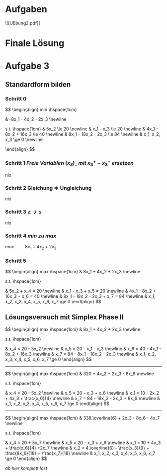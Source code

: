 # Aufgaben
![[UEbung2.pdf]]

# Finale Lösung

# Aufgabe 3

## Standardform bilden

### Schritt 0

$$
\begin{align}
min \hspace{1cm}

& -8x_1 - 4x_2 - 2x_3 \newline

s.t. \hspace{1cm} 
& 5x_2 \le 20 \newline
& x_1 - x_3 \le 20 \newline
& 4x_1 - 8x_2 + 16x_3 \le 40 \newline
& 8x_1 - 18x_2 - 2x_3 \le 84 \newline
& x_1, x_2, x_3 \ge 0 \newline

\end{align}
$$

### Schritt 1 _Freie Variablen_ (_$x_3$_)_ _mit_ $x_3^+ - x_3^-$ _ersetzen_

nix

### Schritt 2 Gleichung $\Rightarrow$ Ungleichung

nix


### Schritt 3 $\ge$ _->_ $\le$
nix

### Schritt 4 $min$ _zu_ $max$

$max \hspace{1cm} 8x_1 + 4x_2 + 2x_3$

### Schritt 5

$$ 
\begin{align} 
max \hspace{1cm} 
& 8x_1 + 4x_2 + 2x_3 \newline 

s.t. \hspace{1cm} 

& 5x_2 + x_4 = 20 \newline 
& x_1 - x_3 + x_5 = 20 \newline 
& 4x_1 - 8x_2 + 16x_3 + x_6 = 40 \newline 
& 8x_1 - 18x_2 - 2x_3 + x_7 = 84 \newline 
& x_1, x_2, x_3, x_4, x_5, x_6, x_7 \ge 0 
\end{align}
$$

## Lösungsversuch mit Simplex Phase $\mathrm{II}$
$$ 
\begin{align} 
max \hspace{1cm} 
& 8x_1 + 4x_2 + 2x_3 \newline 

s.t. \hspace{1cm} 

& x_4 = 20 - 5x_2 \newline 
& x_5 = 20 - x_1 - x_3 \newline 
& x_6 = 40 - 4x_1 - 8x_2 + 16x_3 \newline 
& x_7 = 84 - 8x_1 - 18x_2 - 2x_3 \newline 
& x_1, x_2, x_3, x_4, x_5, x_6, x_7 \ge 0 
\end{align}
$$

---
$$ 
\begin{align} 
max \hspace{1cm} 
& 320 + 4x_2 + 2x_3 - 8x_6 \newline 

s.t. \hspace{1cm} 

& x_4 = 20 - 5x_2 \newline 
& x_5 = 20 - x_3 + x_6 \newline 
& x_1 = 10 - 2x_2 + 4x_3 + \frac{x_6}{4} \newline 
& x_7 = 84 - 18x_2 - 2x_3 + 8x_6 \newline 
& x_1, x_2, x_3, x_4, x_5, x_6, x_7 \ge 0 
\end{align}
$$

---
$$ 
\begin{align} 
max \hspace{1cm} 
& 338.\overline{6} + 2x_3 - 8x_6 - 4x_7 \newline 

s.t. \hspace{1cm} 

& x_4 = 20 + 5x_7 \newline 
& x_5 = 20 - x_3 + x_6 \newline 
& x_1 = 10 + 4x_3 + \frac{x_6}{4} +2x_7 \newline 
& x_2 = 4.\overline{6} - \frac{x_3}{9} + \frac{8x_6}{18} + \frac{x_7}{18} \newline 
& x_1, x_2, x_3, x_4, x_5, x_6, x_7 \ge 0 
\end{align}
$$

_ab hier komplett lost_